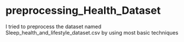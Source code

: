 # preprocessing_Health_Dataset
I tried to preprocess the dataset named Sleep_health_and_lifestyle_dataset.csv by using most basic techniques
